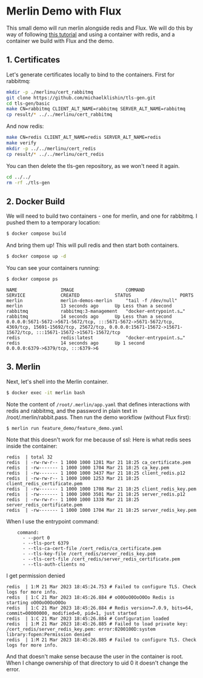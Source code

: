 # Merlin Demo with Flux

This small demo will run merlin alongside redis and Flux. We will do this by way
of following [this tutorial](https://merlin.readthedocs.io/en/latest/modules/installation/installation.html#id5) 
and using a container with redis, and a container we build with Flux and the demo.

## 1. Certificates

Let's generate certificates locally to bind to the containers. First for
rabbitmq:

```bash
mkdir -p ./merlinu/cert_rabbitmq
git clone https://github.com/michaelklishin/tls-gen.git
cd tls-gen/basic
make CN=rabbitmq CLIENT_ALT_NAME=rabbitmq SERVER_ALT_NAME=rabbitmq
cp result/* ../../merlinu/cert_rabbitmq
```

And now redis:

```bash
make CN=redis CLIENT_ALT_NAME=redis SERVER_ALT_NAME=redis
make verify
mkdir -p ../../merlinu/cert_redis
cp result/* ../../merlinu/cert_redis
```

You can then delete the tls-gen repository, as we won't need it again.

```bash
cd ../../
rm -rf ./tls-gen
```

## 2. Docker Build

We will need to build two containers - one for merlin, and one for rabbitmq.
I pushed them to a temporary location:

```bash
$ docker compose build
```

And bring them up! This will pull redis and then start both containers.

```bash
$ docker compose up -d
```

You can see your containers running:

```bash
$ docker compose ps
```
```console
NAME                IMAGE                   COMMAND                  SERVICE             CREATED             STATUS                  PORTS
merlin              merlin-demos-merlin     "tail -f /dev/null"      merlin              13 seconds ago      Up Less than a second   
rabbitmq            rabbitmq:3-management   "docker-entrypoint.s…"   rabbitmq            14 seconds ago      Up Less than a second   0.0.0.0:5671-5672->5671-5672/tcp, :::5671-5672->5671-5672/tcp, 4369/tcp, 15691-15692/tcp, 25672/tcp, 0.0.0.0:15671-15672->15671-15672/tcp, :::15671-15672->15671-15672/tcp
redis               redis:latest            "docker-entrypoint.s…"   redis               14 seconds ago      Up 1 second             0.0.0.0:6379->6379/tcp, :::6379->6
```

## 3. Merlin

Next, let's shell into the Merlin container.

```bash
$ docker exec -it merlin bash
```

Note the content of `/root/.merlin/app.yaml` that defines interactions with redis and rabbitmq,
and the password in plain text in /root/.merlin/rabbit.pass. Then run the demo workflow (without Flux first):

```bash
$ merlin run feature_demo/feature_demo.yaml
```

Note that this doesn't work for me because of ssl:
Here is what redis sees inside the container:

```
redis  | total 32
redis  | -rw-rw-r-- 1 1000 1000 1281 Mar 21 18:25 ca_certificate.pem
redis  | -rw------- 1 1000 1000 1704 Mar 21 18:25 ca_key.pem
redis  | -rw------- 1 1000 1000 3437 Mar 21 18:25 client_redis.p12
redis  | -rw-rw-r-- 1 1000 1000 1253 Mar 21 18:25 client_redis_certificate.pem
redis  | -rw------- 1 1000 1000 1708 Mar 21 18:25 client_redis_key.pem
redis  | -rw------- 1 1000 1000 3501 Mar 21 18:25 server_redis.p12
redis  | -rw-rw-r-- 1 1000 1000 1338 Mar 21 18:25 server_redis_certificate.pem
redis  | -rw------- 1 1000 1000 1704 Mar 21 18:25 server_redis_key.pem
```
When I use the entrypoint command:

```
    command:
      - --port 0
      - --tls-port 6379
      - --tls-ca-cert-file /cert_redis/ca_certificate.pem
      - --tls-key-file /cert_redis/server_redis_key.pem
      - --tls-cert-file /cert_redis/server_redis_certificate.pem
      - --tls-auth-clients no
```

I get permission denied

```
redis  | 1:M 21 Mar 2023 18:45:24.753 # Failed to configure TLS. Check logs for more info.
redis  | 1:C 21 Mar 2023 18:45:26.884 # oO0OoO0OoO0Oo Redis is starting oO0OoO0OoO0Oo
redis  | 1:C 21 Mar 2023 18:45:26.884 # Redis version=7.0.9, bits=64, commit=00000000, modified=0, pid=1, just started
redis  | 1:C 21 Mar 2023 18:45:26.884 # Configuration loaded
redis  | 1:M 21 Mar 2023 18:45:26.885 # Failed to load private key: /cert_redis/server_redis_key.pem: error:0200100D:system library:fopen:Permission denied
redis  | 1:M 21 Mar 2023 18:45:26.885 # Failed to configure TLS. Check logs for more info.
```
And that doesn't make sense because the user in the container is root. When I change ownership of that directory to uid 0 it doesn't change the error.
